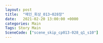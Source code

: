 ```yaml
---
layout: post
title:  "메인_회상_013~028장"
date:   2021-02-20 13:00:00 +0000
categories: Main
Tags: Story Main
SceneCode: ["scene_skip_cp013-028_q1_s10"]
---
```

